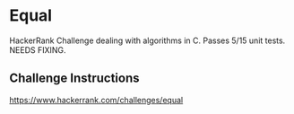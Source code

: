 # Equal
HackerRank Challenge dealing with algorithms in C.
Passes 5/15 unit tests.  
NEEDS FIXING.

## Challenge Instructions
https://www.hackerrank.com/challenges/equal
